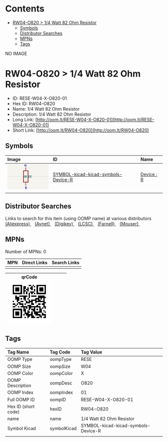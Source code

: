 



Contents
========

* [RW04-O820 > 1/4 Watt 82 Ohm Resistor](#rw04-o820--14-watt-82-ohm-resistor)
	* [Symbols](#symbols)
	* [Distributor Searches](#distributor-searches)
	* [MPNs](#mpns)
	* [Tags](#tags)
  
NO IMAGE  
# RW04-O820 > 1/4 Watt 82 Ohm Resistor

- ID: RESE-W04-X-O820-01
- Hex ID: RW04-O820
- Name: 1/4 Watt 82 Ohm Resistor
- Description: 1/4 Watt 82 Ohm Resistor
- Long Link: [http://oom.lt/RESE-W04-X-O820-01](http://oom.lt/RESE-W04-X-O820-01)
- Short Link: [http://oom.lt/RW04-O820](http://oom.lt/RW04-O820)

## Symbols
  

|Image|ID|Name|
| :--- | :--- | :--- |
|[![](https://raw.githubusercontent.com/oomlout/oomlout_OOMP_eda_V2/main/SYMBOL/kicad/kicad-symbols/Device/R/image_140.png)](https://github.com/oomlout/oomlout_OOMP_eda_V2/tree/main/SYMBOL/kicad/kicad-symbols/Device/R/)|[SYMBOL-kicad-kicad-symbols-Device-R](https://github.com/oomlout/oomlout_OOMP_eda_V2/tree/main/SYMBOL/kicad/kicad-symbols/Device/R/)|[Device : R](https://github.com/oomlout/oomlout_OOMP_eda_V2/tree/main/SYMBOL/kicad/kicad-symbols/Device/R/)|
||||

## Distributor Searches
  
Links to search for this item (using OOMP name) at various distributors  
[(Aliexpress) ](https://www.aliexpress.com/wholesale?SearchText=11171/4+Watt+82+Ohm+Resistor)&nbsp;&nbsp;&nbsp;[(Avnet) ](https://www.avnet.com/shop/us/search/1/4+Watt+82+Ohm+Resistor)&nbsp;&nbsp;&nbsp;[(Digikey) ](https://www.digikey.co.uk/en/products/result?s=1/4+Watt+82+Ohm+Resistor)&nbsp;&nbsp;&nbsp;[(LCSC) ](https://www.lcsc.com/search?q=1/4+Watt+82+Ohm+Resistor)&nbsp;&nbsp;&nbsp;[(Farnell) ](https://uk.farnell.com/search?st=1/4+Watt+82+Ohm+Resistor)&nbsp;&nbsp;&nbsp;[(Mouser) ](https://www.mouser.com/c/?q=1/4+Watt+82+Ohm+Resistor)&nbsp;&nbsp;&nbsp;
## MPNs
  
Number of MPNs: 0  

|MPN|Direct Links|Search Links|
| :--- | :--- | :--- |
||||
  

|qrCode<br>[![](https://raw.githubusercontent.com/oomlout/oomlout_OOMP_parts_V2/main/RESE/W04/X/O820/01/qrCode_140.png)](https://github.com/oomlout/oomlout_OOMP_parts_V2/tree/main/RESE/W04/X/O820/01/qrCode.png)||||
| :---: | :---: | :---: | :---: |

## Tags
  

|Tag Name|Tag Code|Tag Value|
| :--- | :--- | :--- |
|OOMP Type|oompType|RESE|
|OOMP Size|oompSize|W04|
|OOMP Color|oompColor|X|
|OOMP Description|oompDesc|O820|
|OOMP Index|oompIndex|01|
|Full OOMP ID|oompID|RESE-W04-X-O820-01|
|Hex ID (short code)|hexID|RW04-O820|
|name|name|1/4 Watt 82 Ohm Resistor|
|Symbol Kicad|symbolKicad|SYMBOL-kicad-kicad-symbols-Device-R|
||||
